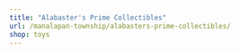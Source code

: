 ```yaml
---
title: "Alabaster's Prime Collectibles"
url: /manalapan-township/alabasters-prime-collectibles/
shop: toys
---
```

